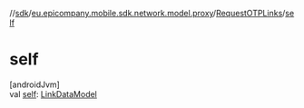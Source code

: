 //[sdk](../../../index.md)/[eu.epicompany.mobile.sdk.network.model.proxy](../index.md)/[RequestOTPLinks](index.md)/[self](self.md)

# self

[androidJvm]\
val [self](self.md): [LinkDataModel](../../eu.epicompany.mobile.android.data.network.model.hypermedia/-link-data-model/index.md)
